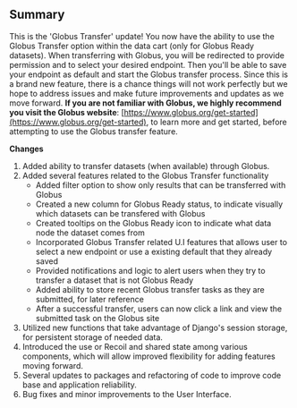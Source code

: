 ## Summary

This is the 'Globus Transfer' update! You now have the ability to use the Globus Transfer option within the data cart (only for Globus Ready datasets). When transferring with Globus, you will be redirected to provide permission and to select your desired endpoint. Then you'll be able to save your endpoint as default and start the Globus transfer process. Since this is a brand new feature, there is a chance things will not work perfectly but we hope to address issues and make future improvements and updates as we move forward. **If you are not familiar with Globus, we highly recommend you visit the Globus website**: [https://www.globus.org/get-started](https://www.globus.org/get-started), to learn more and get started, before attempting to use the Globus transfer feature.

**Changes**

1. Added ability to transfer datasets (when available) through Globus.
2. Added several features related to the Globus Transfer functionality
   - Added filter option to show only results that can be transferred with Globus
   - Created a new column for Globus Ready status, to indicate visually which datasets can be transfered with Globus
   - Created tooltips on the Globus Ready icon to indicate what data node the dataset comes from
   - Incorporated Globus Transfer related U.I features that allows user to select a new endpoint or use a existing default that they already saved
   - Provided notifications and logic to alert users when they try to transfer a dataset that is not Globus Ready
   - Added ability to store recent Globus transfer tasks as they are submitted, for later reference
   - After a successful transfer, users can now click a link and view the submitted task on the Globus site
3. Utilized new functions that take advantage of Django's session storage, for persistent storage of needed data.
4. Introduced the use or Recoil and shared state among various components, which will allow improved flexibility for adding features moving forward.
5. Several updates to packages and refactoring of code to improve code base and application reliability.
6. Bug fixes and minor improvements to the User Interface.
